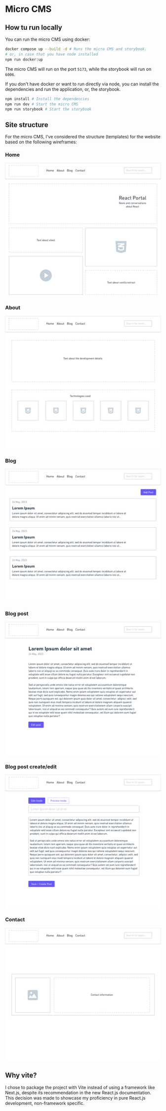 # Micro CMS

## How tu run locally

You can run the micro CMS using docker:

```bash
docker compose up --build -d # Runs the micro CMS and storybook.
# or, in case that you have node installed
npm run docker:up
```

The micro CMS will run on the port `5173`, while the storybook will run on `6006`.

If you don't have docker or want to run directly via node, you can install the dependencies and run the application, or, the storybook.

```bash
npm install # Install the dependencies
npm run dev # Start the micro CMS
npm run storybook # Start the storybook
```
## Site structure
For the micro CMS, I've considered the structure (templates) for the website based on the following wireframes:

### Home
<img src="./.github/assets/wireframes/home.png" alt="Home">

### About
<img src="./.github/assets/wireframes/about.png" alt="About">

### Blog
<img src="./.github/assets/wireframes/blog.png" alt="Blog">

### Blog post
<img src="./.github/assets/wireframes/blog-post.png" alt="Blog PostModel">

### Blog post create/edit
<img src="./.github/assets/wireframes/blog-post-edit.png" alt="Blog PostModel Edit">

### Contact
<img src="./.github/assets/wireframes/contact.png" alt="Contact">

## Why vite?

I chose to package the project with Vite instead of using a framework like Next.js, despite its recommendation in the new React.js documentation. This decision was made to showcase my proficiency in pure React.js development, non-framework specific.
